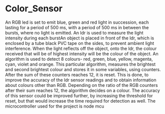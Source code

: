 # Color_Sensor
An RGB led is set to emit blue, green and red light in succession, each lasting for a period of 500 ms, with a period of 500 ms in between the bursts, where no light is emitted. An ldr is used to measure the light intensity during each burstAn object is placed in front of the ldr, which is enclosed by a tube black PVC tape on the sides, to prevent ambient light interference. When the light reflects off the object, onto the ldr, the colour received that will be of highest intensity will be the colour of the object. An algorithm is used to detect 8 colours- red, green, blue, yellow, magenta, cyan, violet and orange. This particular algorithm, measures the brightest and second brightest colour and stores it in some variables, using counters. After the sum of these counters reaches 12, it is reset. This is done, to improve the accuracy of the ldr sensor readings and to obtain information about colours other than RGB. Depending on the ratio of the RGB counters after their sum reaches 12, the algorithm decides on a colour. The accuracy of this sensor could be improved further, by increasing the threshold for reset, but that would increase the time required for detection as well.  The microcontroller used for the project is node mcu
